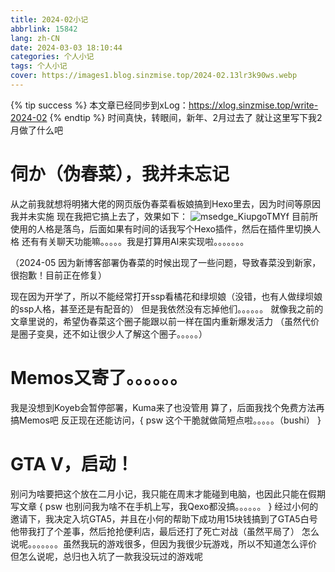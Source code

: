 ```yaml
---
title: 2024-02小记
abbrlink: 15842
lang: zh-CN
date: 2024-03-03 18:10:44
categories: 个人小记
tags: 个人小记
cover: https://images1.blog.sinzmise.top/2024-02.13lr3k90ws.webp
---
```

{% tip success %} 本文章已经同步到xLog：https://xlog.sinzmise.top/write-2024-02 {% endtip %}
时间真快，转眼间，新年、2月过去了
就让这里写下我2月做了什么吧
# 伺か（伪春菜），我并未忘记
从之前我就想将明猪大佬的网页版伪春菜看板娘搞到Hexo里去，因为时间等原因我并未实施
现在我把它搞上去了，效果如下：
![msedge_KiupgoTMYf](https://images1.blog.sinzmise.top/msedge_KiupgoTMYf.101wojo3eg.webp)
目前所使用的人格是落鸟，后面如果有时间的话我写个Hexo插件，然后在插件里切换人格
还有有关聊天功能嘛。。。。。我是打算用AI来实现啦。。。。。。。

（2024-05 因为新博客部署伪春菜的时候出现了一些问题，导致春菜没到新家，很抱歉！目前正在修复）

现在因为开学了，所以不能经常打开ssp看橘花和绿坝娘（没错，也有人做绿坝娘的ssp人格，甚至还是有配音的）
但是我依然没有忘掉他们。。。。。。
就像我之前的文章里说的，希望伪春菜这个圈子能跟以前一样在国内重新爆发活力
（虽然代价是圈子变臭，还不如让很少人了解这个圈子。。。。。）
# Memos又寄了。。。。。。
我是没想到Koyeb会暂停部署，Kuma来了也没管用
算了，后面我找个免费方法再搞Memos吧
反正现在还能访问，{ psw 这个干脆就做简短点啦。。。。。（bushi） }
# GTA V，启动！
别问为啥要把这个放在二月小记，我只能在周末才能碰到电脑，也因此只能在假期写文章
{ psw 也别问我为啥不在手机上写，我Qexo都没搞。。。。。。 }
经过小何的邀请下，我决定入坑GTA5，并且在小何的帮助下成功用15块钱搞到了GTA5白号
他带我打了个差事，然后抢抢便利店，最后还打了死亡对战（虽然平局了）
怎么说呢。。。。。。。虽然我玩的游戏很多，但因为我很少玩游戏，所以不知道怎么评价
但怎么说呢，总归也入坑了一款我没玩过的游戏呢